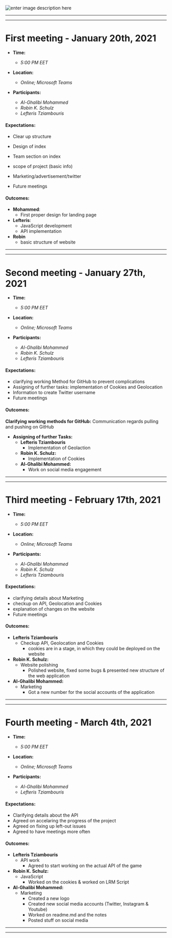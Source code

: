 ![enter image description here](https://cdn.discordapp.com/attachments/653348420156653581/817297349436899348/Group_meeting_notes___Activities-removebg-preview.png)

- - - -
- - - - 
#  First meeting - January 20th, 2021

* **Time:**
  * *5:00 PM EET*
* **Location:**
  * *Online; Microsoft Teams*

* **Participants:**
  * *Al-Ghalibi Mohammed*
  * *Robin K. Schulz*
  * *Lefteris Tziambouris*

#### Expectations:
 

 -   Clear up structure 
       
 -  Design of index

         

 -  Team section on index

         

 -  scope of project (basic info)

         

 -  Marketing/advertisement/twitter

        

 -  Future meetings
 
 
#### Outcomes: 

* **Mohammed**:
  * First proper design for landing page
* **Lefteris**:
  * JavaScript development
  * API implementation
* **Robin**
  * basic structure of website
- - - -
- - - - 
#  Second meeting - January 27th, 2021

* **Time:**
  * *5:00 PM EET*
* **Location:**
  * *Online; Microsoft Teams*

* **Participants:**
  * *Al-Ghalibi Mohammed*
  * *Robin K. Schulz*
  * *Lefteris Tziambouris*

#### Expectations:
 

 - clarifying working Method for GitHub to prevent complications    
 - Assigning of further tasks: implementation of Cookies and Geolocation
 - Information to create Twitter username
 - Future meetings


#### Outcomes: 

**Clarifying working methods for GitHub:** Communication regards pulling and pushing on GitHub

* **Assigning of further Tasks:**
  * **Lefteris Tziambouris** 
    * Implementation of Geolaction
  * **Robin K. Schulz:**
    * Implementation of Cookies
  * **Al-Ghalibi Mohammed:**
    * Work on social media engagement
- - - -
- - - - 
#  Third meeting - February 17th, 2021

* **Time:**
  * *5:00 PM EET*
* **Location:**
  * *Online; Microsoft Teams*

* **Participants:**
  * *Al-Ghalibi Mohammed*
  * *Robin K. Schulz*
  * *Lefteris Tziambouris*

#### Expectations:
 

 - clarifying details about Marketing    
 - checkup on API, Geolocation and Cookies
 - explanation of changes on the website
 - Future meetings

#### Outcomes: 


  * **Lefteris Tziambouris** 
    * Checkup API, Geolocation and Cookies
      * cookies are in a stage, in which they could be deployed on the website
  * **Robin K. Schulz:**
    * Website polishing
      * Polished website, fixed some bugs & presented new structure of the web application
  * **Al-Ghalibi Mohammed:**
    * Marketing
      * Got a new number for the social accounts of the application
 
- - - -
- - - - 
#  Fourth meeting - March 4th, 2021

* **Time:**
  * *5:00 PM EET*
* **Location:**
  * *Online; Microsoft Teams*

* **Participants:**
  * *Al-Ghalibi Mohammed*
  * *Lefteris Tziambouris*

#### Expectations:
 

 - Clarifying details about the API    
 - Agreed on accelaring the progress of the project
 - Agreed on fixing up left-out issues
 - Agreed to have meetings more often

#### Outcomes: 


  * **Lefteris Tziambouris** 
    * API work
      * Agreed to start working on the actual API of the game
  * **Robin K. Schulz:**
    * JavaScript
      * Worked on the cookies & worked on LRM Script
  * **Al-Ghalibi Mohammed:**
    * Marketing
      * Created a new logo
      * Created new social media accounts (Twitter, Instagram & Youtube)
      * Worked on readme.md and the notes
      * Posted stuff on social media
- - - -
- - - -
 


